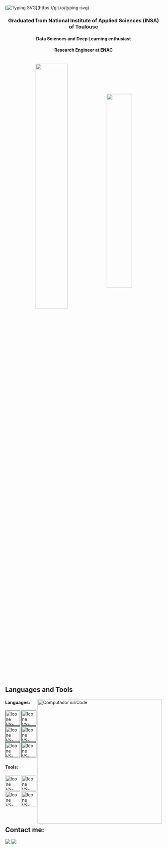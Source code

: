 [![Typing SVG](https://readme-typing-svg.herokuapp.com?color=FF3670&size=35&center=true&vCenter=true&width=1000&lines=Welcome+to+my+GitHub+profile!;Matthieu+Quaccia;)](https://git.io/typing-svg)

<h3 align="center">Graduated from National Institute of Applied Sciences (INSA) of Toulouse</h3>
<h4 align="center">Data Sciences and Deep Learning enthusiast</h4>
<h4 align="center">Research Engineer at ENAC</h4>


<br>

<div align="center" style="margin-bottom:200px">
 <img width=45% align="center" src="https://github-readme-stats.vercel.app/api?username=matthieuqcc&theme=radical&show_icons=true" />
 <img width=40% align="center" src="https://github-readme-stats.vercel.app/api/top-langs/?username=matthieuqcc&layout=compact&theme=radical" />
</div>


<br>

## Languages and Tools

<img src="https://raw.githubusercontent.com/MicaelliMedeiros/micaellimedeiros/master/image/computer-illustration.png" min-width="400px" max-width="400px" width="400px" align="right" alt="Computador iuriCode">

#### Languages:
  [<img height="48px" width="48px" alt="Icone VS-Code" src="https://skillicons.dev/icons?i=python"/>]()
  [<img height="48px" width="48px" alt="Icone VS-Code" src="https://skillicons.dev/icons?i=tensorflow"/>]()
  [<img height="48px" width="48px" alt="Icone VS-Code" src="https://skillicons.dev/icons?i=r"/>]()
  [<img height="48px" width="48px" alt="Icone VS-Code" src="https://skillicons.dev/icons?i=matlab"/>]()
  [<img height="48px" width="48px" alt="Icone VS-Code" src="https://skillicons.dev/icons?i=java"/>]()
  [<img height="48px" width="48px" alt="Icone VS-Code" src="https://skillicons.dev/icons?i=cpp"/>]()



#### Tools:

  [<img height="48px" width="48px" alt="Icone VS-Code" src="https://skillicons.dev/icons?i=figma"/>](https://www.figma.com/)
  [<img height="48px" width="48px" alt="Icone VS-Code" src="https://skillicons.dev/icons?i=vscode"/>](https://code.visualstudio.com/)
  [<img height="48px" width="48px" alt="Icone VS-Code" src="https://skillicons.dev/icons?i=github"/>](https://github.com/)
  [<img height="48px" width="48px" alt="Icone VS-Code" src="https://skillicons.dev/icons?i=git"/>](https://git-scm.com/)

<br>

## Contact me:
<div>
<a href = "mailto: matthieu.quaccia@gmail.com"><img loading="lazy" src="https://img.shields.io/badge/Gmail-D14836?style=for-the-badge&logo=gmail&logoColor=white" target="_blank"></a>
<a href="https://www.linkedin.com/in/matthieu-quaccia/" target="_blank"><img loading="lazy" src="https://img.shields.io/badge/-LinkedIn-%230077B5?style=for-the-badge&logo=linkedin&logoColor=white" target="_blank"></a>   
</div>
